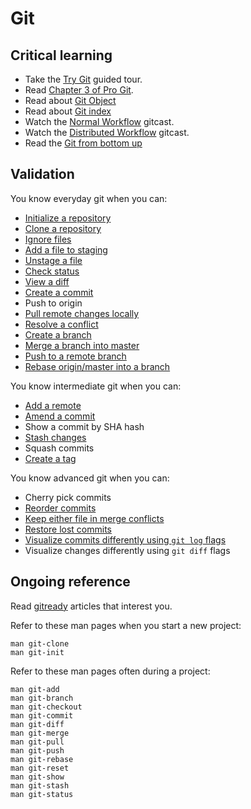 Git
===

Critical learning
-----------------

* Take the [Try Git](http://try.github.com/levels/1/challenges/1) guided tour.
* Read [Chapter 3 of Pro Git](http://git-scm.com/book/en/Git-Branching).
* Read about [Git Object](http://www.gitguys.com/topics/all-git-object-types-blob-tree-commit-and-tag/)
* Read about [Git index](http://www.gitguys.com/topics/whats-the-deal-with-the-git-index/)
* Watch the [Normal Workflow](http://blip.tv/scott-chacon/c2-normal-workflow-4113486) gitcast.
* Watch the [Distributed Workflow](http://blip.tv/scott-chacon/c8-dist-workflow-4113615) gitcast.
* Read the [Git from bottom up](ftp.newartisans.com/pub/git.from.bottom.up.pdf )

Validation
----------

You know everyday git when you can:

* [Initialize a repository](http://git-scm.com/book/en/Git-Basics-Getting-a-Git-Repository#Initializing-a-Repository-in-an-Existing-Directory)
* [Clone a repository](http://git-scm.com/book/en/Git-Basics-Getting-a-Git-Repository#Cloning-an-Existing-Repository)
* [Ignore files](http://git-scm.com/book/en/Git-Basics-Recording-Changes-to-the-Repository#Ignoring-Files)
* [Add a file to staging](http://git-scm.com/book/en/Git-Basics-Recording-Changes-to-the-Repository#Tracking-New-Files)
* [Unstage a file](http://git-scm.com/book/en/Git-Basics-Recording-Changes-to-the-Repository#Removing-Files)
* [Check status](http://git-scm.com/book/en/Git-Basics-Recording-Changes-to-the-Repository#Checking-the-Status-of-Your-Files)
* [View a diff](http://git-scm.com/book/en/Git-Basics-Recording-Changes-to-the-Repository#Viewing-Your-Staged-and-Unstaged-Changes)
* [Create a commit](http://git-scm.com/book/en/Git-Basics-Recording-Changes-to-the-Repository#Committing-Your-Changes)
* Push to origin
* [Pull remote changes locally](http://git-scm.com/book/en/Git-Basics-Working-with-Remotes#Fetching-and-Pulling-from-Your-Remotes)
* [Resolve a conflict](http://git-scm.com/book/en/Git-Branching-Basic-Branching-and-Merging#Basic-Merge-Conflicts)
* [Create a branch](http://git-scm.com/book/en/Git-Branching-Basic-Branching-and-Merging#Basic-Branching)
* [Merge a branch into master](http://git-scm.com/book/en/Git-Branching-Basic-Branching-and-Merging#Basic-Merging)
* [Push to a remote branch](http://git-scm.com/book/en/Git-Basics-Working-with-Remotes#Pushing-to-Your-Remotes)
* [Rebase origin/master into a branch](http://git-scm.com/book/en/Git-Branching-Rebasing#The-Basic-Rebase)

You know intermediate git when you can:

* [Add a remote](http://git-scm.com/book/en/Git-Basics-Working-with-Remotes#Adding-Remote-Repositories)
* [Amend a commit](http://git-scm.com/book/en/Git-Basics-Undoing-Things#Changing-Your-Last-Commit)
* Show a commit by SHA hash
* [Stash changes](http://git-scm.com/book/en/Git-Tools-Stashing#Stashing-Your-Work)
* Squash commits
* [Create a tag](http://git-scm.com/book/en/Git-Basics-Tagging#Creating-Tags)

You know advanced git when you can:

* Cherry pick commits
* [Reorder commits](http://gitready.com/advanced/2009/03/20/reorder-commits-with-rebase.html)
* [Keep either file in merge conflicts](http://gitready.com/advanced/2009/02/25/keep-either-file-in-merge-conflicts.html)
* [Restore lost commits](http://gitready.com/advanced/2009/01/17/restoring-lost-commits.html)
* [Visualize commits differently using `git log` flags](http://gitready.com/advanced/2009/01/20/bend-logs-to-your-will.html)
* Visualize changes differently using `git diff` flags

Ongoing reference
-----------------
Read [gitready](http://gitready.com) articles that interest you.

Refer to these man pages when you start a new project:

```shell
man git-clone
man git-init
```

Refer to these man pages often during a project:

```shell
man git-add
man git-branch
man git-checkout
man git-commit
man git-diff
man git-merge
man git-pull
man git-push
man git-rebase
man git-reset
man git-show
man git-stash
man git-status
```

